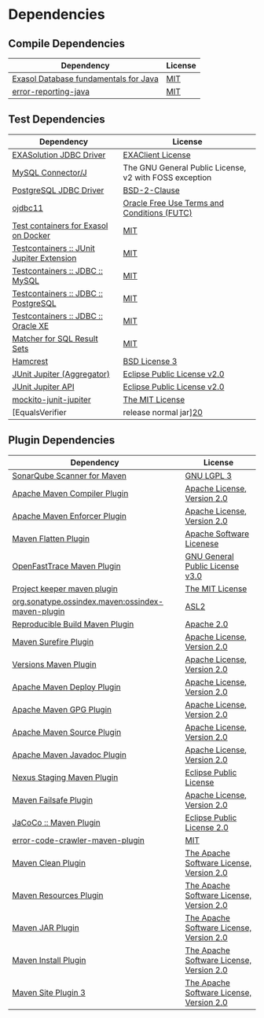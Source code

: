 <!-- @formatter:off -->
# Dependencies

## Compile Dependencies

| Dependency                                 | License  |
| ------------------------------------------ | -------- |
| [Exasol Database fundamentals for Java][0] | [MIT][1] |
| [error-reporting-java][2]                  | [MIT][1] |

## Test Dependencies

| Dependency                                      | License                                                |
| ----------------------------------------------- | ------------------------------------------------------ |
| [EXASolution JDBC Driver][3]                    | [EXAClient License][4]                                 |
| [MySQL Connector/J][5]                          | The GNU General Public License, v2 with FOSS exception |
| [PostgreSQL JDBC Driver][6]                     | [BSD-2-Clause][7]                                      |
| [ojdbc11][8]                                    | [Oracle Free Use Terms and Conditions (FUTC)][9]       |
| [Test containers for Exasol on Docker][10]      | [MIT][1]                                               |
| [Testcontainers :: JUnit Jupiter Extension][11] | [MIT][12]                                              |
| [Testcontainers :: JDBC :: MySQL][11]           | [MIT][12]                                              |
| [Testcontainers :: JDBC :: PostgreSQL][11]      | [MIT][12]                                              |
| [Testcontainers :: JDBC :: Oracle XE][11]       | [MIT][12]                                              |
| [Matcher for SQL Result Sets][13]               | [MIT][1]                                               |
| [Hamcrest][14]                                  | [BSD License 3][15]                                    |
| [JUnit Jupiter (Aggregator)][16]                | [Eclipse Public License v2.0][17]                      |
| [JUnit Jupiter API][16]                         | [Eclipse Public License v2.0][17]                      |
| [mockito-junit-jupiter][18]                     | [The MIT License][19]                                  |
| [EqualsVerifier | release normal jar][20]       | [Apache License, Version 2.0][21]                      |

## Plugin Dependencies

| Dependency                                              | License                                        |
| ------------------------------------------------------- | ---------------------------------------------- |
| [SonarQube Scanner for Maven][22]                       | [GNU LGPL 3][23]                               |
| [Apache Maven Compiler Plugin][24]                      | [Apache License, Version 2.0][21]              |
| [Apache Maven Enforcer Plugin][25]                      | [Apache License, Version 2.0][21]              |
| [Maven Flatten Plugin][26]                              | [Apache Software Licenese][27]                 |
| [OpenFastTrace Maven Plugin][28]                        | [GNU General Public License v3.0][29]          |
| [Project keeper maven plugin][30]                       | [The MIT License][31]                          |
| [org.sonatype.ossindex.maven:ossindex-maven-plugin][32] | [ASL2][27]                                     |
| [Reproducible Build Maven Plugin][33]                   | [Apache 2.0][27]                               |
| [Maven Surefire Plugin][34]                             | [Apache License, Version 2.0][21]              |
| [Versions Maven Plugin][35]                             | [Apache License, Version 2.0][21]              |
| [Apache Maven Deploy Plugin][36]                        | [Apache License, Version 2.0][21]              |
| [Apache Maven GPG Plugin][37]                           | [Apache License, Version 2.0][21]              |
| [Apache Maven Source Plugin][38]                        | [Apache License, Version 2.0][21]              |
| [Apache Maven Javadoc Plugin][39]                       | [Apache License, Version 2.0][21]              |
| [Nexus Staging Maven Plugin][40]                        | [Eclipse Public License][41]                   |
| [Maven Failsafe Plugin][42]                             | [Apache License, Version 2.0][21]              |
| [JaCoCo :: Maven Plugin][43]                            | [Eclipse Public License 2.0][44]               |
| [error-code-crawler-maven-plugin][45]                   | [MIT][1]                                       |
| [Maven Clean Plugin][46]                                | [The Apache Software License, Version 2.0][27] |
| [Maven Resources Plugin][47]                            | [The Apache Software License, Version 2.0][27] |
| [Maven JAR Plugin][48]                                  | [The Apache Software License, Version 2.0][27] |
| [Maven Install Plugin][49]                              | [The Apache Software License, Version 2.0][27] |
| [Maven Site Plugin 3][50]                               | [The Apache Software License, Version 2.0][27] |

[0]: https://github.com/exasol/db-fundamentals-java
[1]: https://opensource.org/licenses/MIT
[2]: https://github.com/exasol/error-reporting-java
[3]: http://www.exasol.com
[4]: https://www.exasol.com/support/secure/attachment/155343/EXASOL_SDK-7.0.11.tar.gz
[5]: http://dev.mysql.com/doc/connector-j/en/
[6]: https://jdbc.postgresql.org
[7]: https://jdbc.postgresql.org/about/license.html
[8]: https://www.oracle.com/database/technologies/maven-central-guide.html
[9]: https://www.oracle.com/downloads/licenses/oracle-free-license.html
[10]: https://github.com/exasol/exasol-testcontainers
[11]: https://testcontainers.org
[12]: http://opensource.org/licenses/MIT
[13]: https://github.com/exasol/hamcrest-resultset-matcher
[14]: http://hamcrest.org/JavaHamcrest/
[15]: http://opensource.org/licenses/BSD-3-Clause
[16]: https://junit.org/junit5/
[17]: https://www.eclipse.org/legal/epl-v20.html
[18]: https://github.com/mockito/mockito
[19]: https://github.com/mockito/mockito/blob/main/LICENSE
[20]: https://www.jqno.nl/equalsverifier
[21]: https://www.apache.org/licenses/LICENSE-2.0.txt
[22]: http://sonarsource.github.io/sonar-scanner-maven/
[23]: http://www.gnu.org/licenses/lgpl.txt
[24]: https://maven.apache.org/plugins/maven-compiler-plugin/
[25]: https://maven.apache.org/enforcer/maven-enforcer-plugin/
[26]: https://www.mojohaus.org/flatten-maven-plugin
[27]: http://www.apache.org/licenses/LICENSE-2.0.txt
[28]: https://github.com/itsallcode/openfasttrace-maven-plugin
[29]: https://www.gnu.org/licenses/gpl-3.0.html
[30]: https://github.com/exasol/project-keeper/
[31]: https://github.com/exasol/project-keeper/blob/main/LICENSE
[32]: https://sonatype.github.io/ossindex-maven/maven-plugin/
[33]: http://zlika.github.io/reproducible-build-maven-plugin
[34]: https://maven.apache.org/surefire/maven-surefire-plugin/
[35]: http://www.mojohaus.org/versions-maven-plugin/
[36]: https://maven.apache.org/plugins/maven-deploy-plugin/
[37]: https://maven.apache.org/plugins/maven-gpg-plugin/
[38]: https://maven.apache.org/plugins/maven-source-plugin/
[39]: https://maven.apache.org/plugins/maven-javadoc-plugin/
[40]: http://www.sonatype.com/public-parent/nexus-maven-plugins/nexus-staging/nexus-staging-maven-plugin/
[41]: http://www.eclipse.org/legal/epl-v10.html
[42]: https://maven.apache.org/surefire/maven-failsafe-plugin/
[43]: https://www.jacoco.org/jacoco/trunk/doc/maven.html
[44]: https://www.eclipse.org/legal/epl-2.0/
[45]: https://github.com/exasol/error-code-crawler-maven-plugin
[46]: http://maven.apache.org/plugins/maven-clean-plugin/
[47]: http://maven.apache.org/plugins/maven-resources-plugin/
[48]: http://maven.apache.org/plugins/maven-jar-plugin/
[49]: http://maven.apache.org/plugins/maven-install-plugin/
[50]: http://maven.apache.org/plugins/maven-site-plugin/
